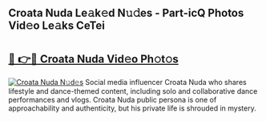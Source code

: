 ## Croata Nuda Le𝚊k𝚎d N𝚞𝚍es - Part-icQ Photos Vid𝚎o Le𝚊ks CeTei

# <h2><a href="http://fbfergc.evod.top/?m=Croata+Nuda">🔗 👉🔴 Croata Nuda Vid𝚎o Ph𝚘t𝚘s</a></h2>

[![Croata Nuda N𝚞d𝚎s](https://i.imgur.com/8V9OHl7.gif)](http://fbfergc.evod.top/?m=Croata+Nuda)
Social media influencer Croata Nuda who shares lifestyle and dance-themed content, including solo and collaborative dance performances and vlogs. Croata Nuda public persona is one of approachability and authenticity, but his private life is shrouded in mystery. 
